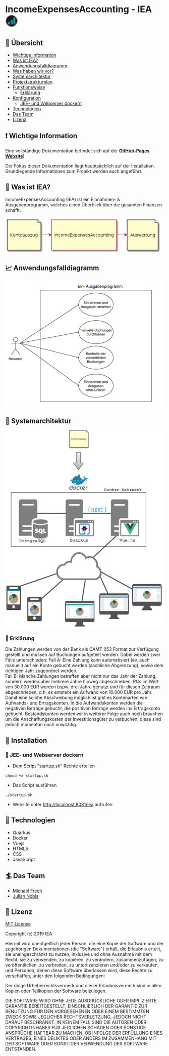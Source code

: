 # IncomeExpensesAccounting - IEA <img src="images/Logo.png" width="40" height="40">

## :bookmark_tabs: Übersicht
- [Wichtige Information](#exclamation-wichtige-information)
- [Was ist IEA?](#money_with_wings-was-ist-iea)
- [Anwendungsfalldiagramm](#chart_with_upwards_trend-anwendungsfalldiagramm)
- [Was haben wir vor?](#crystal_ball-was-haben-wir-vor)
- [Systemarchitektur](#statue_of_liberty-systemarchitektur)
- [Projektstrukturplan](#scroll-projektstrukturplan)
- [Funktionsweise](#currency_exchange-funktionsweise)
  - [Erklärung](#newspaper-erklärung)
- [Konfiguration](#wrench-konfiguration)
  - [JEE- und Webserver dockern](#floppy_disk-jee--und-webserver-dockern)
- [Technologien](#microscope-technologien)
- [Das Team](#surfer-das-team)
- [Lizenz](#closed_lock_with_key-lizenz)

## :exclamation: Wichtige Information
Eine vollständige Dokumentation befindet sich auf der [**GitHub-Pages Website**](https://michifrech.github.io/IncomeExpensesAccounting/)!

Der Fokus dieser Dokumentation liegt hauptsächlich auf der Installation. Grundlegende Informationen zum Projekt werden auch angeführt.

## :money_with_wings: Was ist IEA?
IncomeExpensesAccounting (IEA) ist ein Einnahmen- & Ausgabenprogramm, welches einen Überblick über die gesamten Finanzen schafft.

![alt text](images/ueberblick.png)

## :chart_with_upwards_trend: Anwendungsfalldiagramm
![alt text](images/IEA_use_case_diagram.png)

## :statue_of_liberty: Systemarchitektur
![alt text](images/systemarchitektur.png)

### :newspaper: Erklärung
Die Zahlungen werden von der Bank als CAMT 053 Format zur Verfügung gestellt und müssen auf Buchungen aufgeteilt werden. Dabei werden zwei Fälle unterschieden: 
Fall A: Eine Zahlung kann automatisiert (ev. auch manuell) auf ein Konto gebucht werden (sachliche Abgrenzung), sowie dem richtigen Jahr zugeordnet werden.  
Fall B: Manche Zahlungen betreffen aber nicht nur das Jahr der Zahlung, sondern werden über mehrere Jahre hinweg abgeschrieben: PCs im Wert von 30.000 EUR werden bspw. drei Jahre genutzt und für diesen Zeitraum abgeschrieben, d.h. es entsteht ein Aufwand von 10.000 EUR pro Jahr. 
Damit eine solche Abschreibung möglich ist gibt es Kontenarten wie Aufwands- und Ertragskonten. In die Aufwandskonten werden die negativen Beträge gebucht, die positiven Beträge werden ins Ertragskonto gebucht.
Bestandskonten werden wir in weiterer Folge auch noch brauchen um die Anschaffungskosten der Investitionsgüter zu verbuchen, diese sind jedoch momentan noch unwichtig.

## :wrench: Installation

### :floppy_disk: JEE- und Webserver dockern
- Dem Script "startup.sh" Rechte erteilen
```
chmod +x startup.sh
```
- Das Script ausführen
```
./startup.sh
```
- Website unter [http://localhost:8081/iea](http://localhost:8081/iea) aufrufen


## :microscope: Technologien
- Quarkus
- Docker
- Vuejs
- HTML5
- CSS
- JavaScript

## :surfer: Das Team
- [Michael Frech](https://github.com/michifrech)
- [Julian Nobis](https://github.com/juliannobis)

## :closed_lock_with_key: Lizenz

[MIT License](LICENSE)

Copyright (c) 2019 IEA

Hiermit wird unentgeltlich jeder Person, die eine Kopie der Software und der zugehörigen Dokumentationen (die "Software") erhält, die Erlaubnis erteilt, sie uneingeschränkt zu nutzen, inklusive und ohne Ausnahme mit dem Recht, sie zu verwenden, zu kopieren, zu verändern, zusammenzufügen, zu veröffentlichen, zu verbreiten, zu unterlizenzieren und/oder zu verkaufen, und Personen, denen diese Software überlassen wird, diese Rechte zu verschaffen, unter den folgenden Bedingungen:

Der obige Urheberrechtsvermerk und dieser Erlaubnisvermerk sind in allen Kopien oder Teilkopien der Software beizulegen.

DIE SOFTWARE WIRD OHNE JEDE AUSDRÜCKLICHE ODER IMPLIZIERTE GARANTIE BEREITGESTELLT, EINSCHLIEẞLICH DER GARANTIE ZUR BENUTZUNG FÜR DEN VORGESEHENEN ODER EINEM BESTIMMTEN ZWECK SOWIE JEGLICHER RECHTSVERLETZUNG, JEDOCH NICHT DARAUF BESCHRÄNKT. IN KEINEM FALL SIND DIE AUTOREN ODER COPYRIGHTINHABER FÜR JEGLICHEN SCHADEN ODER SONSTIGE ANSPRÜCHE HAFTBAR ZU MACHEN, OB INFOLGE DER ERFÜLLUNG EINES VERTRAGES, EINES DELIKTES ODER ANDERS IM ZUSAMMENHANG MIT DER SOFTWARE ODER SONSTIGER VERWENDUNG DER SOFTWARE ENTSTANDEN.
